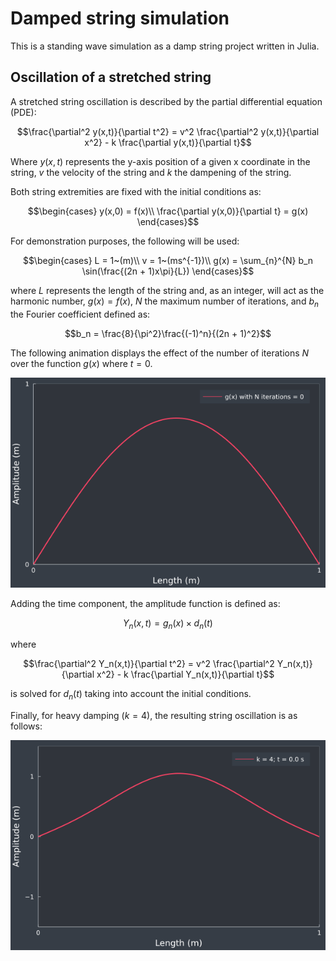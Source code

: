 # Damped string simulation

This is a standing wave simulation as a damp string project written in Julia.

## Oscillation of a stretched string

A stretched string oscillation is described by the partial differential equation (PDE):

$$\frac{\partial^2 y(x,t)}{\partial t^2} = v^2 \frac{\partial^2 y(x,t)}{\partial x^2} - k \frac{\partial y(x,t)}{\partial t}$$

Where $y(x,t)$ represents the y-axis position of a given x coordinate in the string, $v$ the velocity of the string and $k$ the dampening of the string.

Both string extremities are fixed with the initial conditions as:

$$\begin{cases}
y(x,0) = f(x)\\
\frac{\partial y(x,0)}{\partial t} = g(x)
\end{cases}$$

For demonstration purposes, the following will be used:

$$\begin{cases}
L = 1~(m)\\
v = 1~(ms^{-1})\\
g(x) = \sum_{n}^{N} b_n \sin(\frac{(2n + 1)x\pi}{L})
\end{cases}$$

where $L$ represents the length of the string and, as an integer, will act as the harmonic number, $g(x) = f(x)$, $N$ the maximum number of iterations, and $b_n$ the Fourier coefficient defined as:

$$b_n = \frac{8}{\pi^2}\frac{(-1)^n}{(2n + 1)^2}$$

The following animation displays the effect of the number of iterations $N$ over the function $g(x)$ where $t = 0$.

<img src="string_iterations.gif">

Adding the time component, the amplitude function is defined as:

$$Y_n(x, t) = g_n(x) \times d_n(t)$$

where

$$\frac{\partial^2 Y_n(x,t)}{\partial t^2} = v^2 \frac{\partial^2 Y_n(x,t)}{\partial x^2} - k \frac{\partial Y_n(x,t)}{\partial t}$$

is solved for $d_n(t)$ taking into account the initial conditions.

Finally, for heavy damping ($k = 4$), the resulting string oscillation is as follows:

<img src="string_animation.gif">